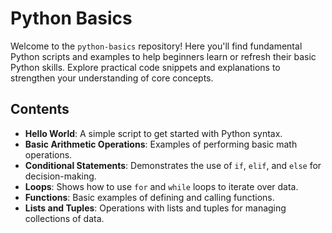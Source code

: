 # Python Basics

Welcome to the `python-basics` repository! Here you'll find fundamental Python scripts and examples to help beginners learn or refresh their basic Python skills. Explore practical code snippets and explanations to strengthen your understanding of core concepts.

## Contents

- **Hello World**: A simple script to get started with Python syntax.
- **Basic Arithmetic Operations**: Examples of performing basic math operations.
- **Conditional Statements**: Demonstrates the use of `if`, `elif`, and `else` for decision-making.
- **Loops**: Shows how to use `for` and `while` loops to iterate over data.
- **Functions**: Basic examples of defining and calling functions.
- **Lists and Tuples**: Operations with lists and tuples for managing collections of data.
